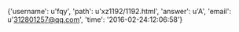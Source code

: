 {'username': u'fqy', 'path': u'xz1192/1192.html', 'answer': u'A', 'email': u'312801257@qq.com', 'time': '2016-02-24:12:06:58'}